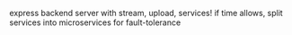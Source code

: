 express backend server with stream, upload, services!
if time allows, split services into microservices for fault-tolerance
